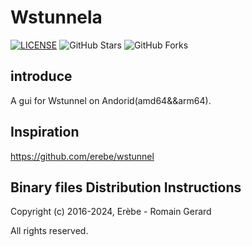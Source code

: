 # Wstunnela


[![LICENSE](https://img.shields.io/github/license/maytom2016/Wstunnela.svg?style=flat-square&label=LICENSE)](https://github.com/maytom2016/Wstunnela/blob/master/LICENSE)
![GitHub Stars](https://img.shields.io/github/stars/maytom2016/Wstunnela.svg?style=flat-square&label=Stars&logo=github)
![GitHub Forks](https://img.shields.io/github/forks/maytom2016/Wstunnela.svg?style=flat-square&label=Forks&logo=github)

## introduce
A gui for Wstunnel on Andorid(amd64&&arm64).

## Inspiration
https://github.com/erebe/wstunnel

## Binary files Distribution Instructions

Copyright (c) 2016-2024, Erèbe - Romain Gerard

All rights reserved.
